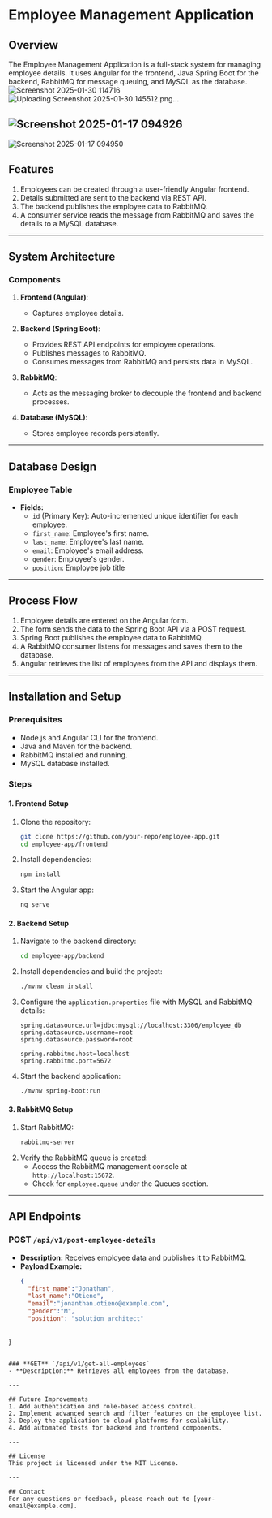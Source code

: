 # Employee Management Application

## Overview
The Employee Management Application is a full-stack system for managing employee details. It uses Angular for the frontend, Java Spring Boot for the backend, RabbitMQ for message queuing, and MySQL as the database.
![Screenshot 2025-01-30 114716](https://github.com/user-attachments/assets/d48ea43f-1b4c-4fc4-9d5f-09745725e3d3)
![Uploading Screenshot 2025-01-30 145512.png…]()

![Screenshot 2025-01-17 094926](https://github.com/user-attachments/assets/3451aea8-8290-45a7-ab25-6da441de8481)
---
![Screenshot 2025-01-17 094950](https://github.com/user-attachments/assets/8e392090-819a-496a-b59a-8cbd8ea62ee0)

## Features
1. Employees can be created through a user-friendly Angular frontend.
2. Details submitted are sent to the backend via REST API.
3. The backend publishes the employee data to RabbitMQ.
4. A consumer service reads the message from RabbitMQ and saves the details to a MySQL database.


---


## System Architecture

### Components
1. **Frontend (Angular)**:
   - Captures employee details.
  
2. **Backend (Spring Boot)**:
   - Provides REST API endpoints for employee operations.
   - Publishes messages to RabbitMQ.
   - Consumes messages from RabbitMQ and persists data in MySQL.

3. **RabbitMQ**:
   - Acts as the messaging broker to decouple the frontend and backend processes.

4. **Database (MySQL)**:
   - Stores employee records persistently.

---

## Database Design

### Employee Table
- **Fields:**
  - `id` (Primary Key): Auto-incremented unique identifier for each employee.
  - `first_name`: Employee's first name.
  - `last_name`: Employee's last name.
  - `email`: Employee's email address.
  - `gender`: Employee's gender.
  - `position`: Employee job title

---

## Process Flow

1. Employee details are entered on the Angular form.
2. The form sends the data to the Spring Boot API via a POST request.
3. Spring Boot publishes the employee data to RabbitMQ.
4. A RabbitMQ consumer listens for messages and saves them to the database.
5. Angular retrieves the list of employees from the API and displays them.

---

## Installation and Setup

### Prerequisites
- Node.js and Angular CLI for the frontend.
- Java and Maven for the backend.
- RabbitMQ installed and running.
- MySQL database installed.

### Steps

#### 1. Frontend Setup
1. Clone the repository:
   ```bash
   git clone https://github.com/your-repo/employee-app.git
   cd employee-app/frontend
   ```
2. Install dependencies:
   ```bash
   npm install
   ```
3. Start the Angular app:
   ```bash
   ng serve
   ```

#### 2. Backend Setup
1. Navigate to the backend directory:
   ```bash
   cd employee-app/backend
   ```
2. Install dependencies and build the project:
   ```bash
   ./mvnw clean install
   ```
3. Configure the `application.properties` file with MySQL and RabbitMQ details:
   ```properties
   spring.datasource.url=jdbc:mysql://localhost:3306/employee_db
   spring.datasource.username=root
   spring.datasource.password=root

   spring.rabbitmq.host=localhost
   spring.rabbitmq.port=5672
   ```
4. Start the backend application:
   ```bash
   ./mvnw spring-boot:run
   ```

#### 3. RabbitMQ Setup
1. Start RabbitMQ:
   ```bash
   rabbitmq-server
   ```
2. Verify the RabbitMQ queue is created:
   - Access the RabbitMQ management console at `http://localhost:15672`.
   - Check for `employee.queue` under the Queues section.

---

## API Endpoints

### **POST** `/api/v1/post-employee-details`
- **Description:** Receives employee data and publishes it to RabbitMQ.
- **Payload Example:**
  ```json
  {
    "first_name":"Jonathan", 
    "last_name":"Otieno", 
    "email":"jonanthan.otieno@example.com", 
    "gender":"M", 
    "position": "solution architect"
       
}
  ```

### **GET** `/api/v1/get-all-employees`
- **Description:** Retrieves all employees from the database.

---

## Future Improvements
1. Add authentication and role-based access control.
2. Implement advanced search and filter features on the employee list.
3. Deploy the application to cloud platforms for scalability.
4. Add automated tests for backend and frontend components.

---

## License
This project is licensed under the MIT License.

---

## Contact
For any questions or feedback, please reach out to [your-email@example.com].


